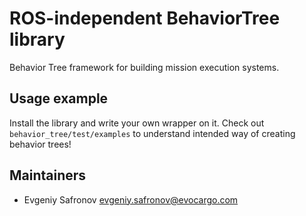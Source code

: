 # ROS-independent BehaviorTree library

Behavior Tree framework for building mission execution systems.

## Usage example

Install the library and write your own wrapper on it. 
Check out `behavior_tree/test/examples` to understand intended way of creating behavior trees!


## Maintainers

- Evgeniy Safronov <evgeniy.safronov@evocargo.com>
